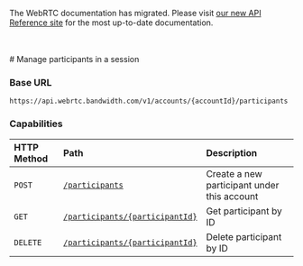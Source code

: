 <div id="banner">
  <div class="bannerContainer">
    <p>The WebRTC documentation has migrated. Please visit <a href="https://new.dev.bandwidth.com/apis/webrtc#tag/participants">our new API Reference site</a> for the most up-to-date documentation.</p>
    <p id="bannerClose"><i class="fa fa-close"></i></p>
  </div>
</div>
<br/>
<br/>
# Manage participants in a session

### Base URL

`https://api.webrtc.bandwidth.com/v1/accounts/{accountId}/participants`

### Capabilities

| HTTP Method                 | Path                                            | Description                                                                                       
|:----------------------------|:------------------------------------------------|:--------------------------------------------------------------------------------------------------
| <code class="post">POST</code>| [`/participants`](createParticipant.md)         | Create a new participant under this account                                                       
| <code class="get">GET</code>| [`/participants/{participantId}`](getParticipant.md)            | Get participant by ID                                                                             
| <code class="delete">DELETE</code>| [`/participants/{participantId}`](deleteParticipant.md)         | Delete participant by ID                                                                          
